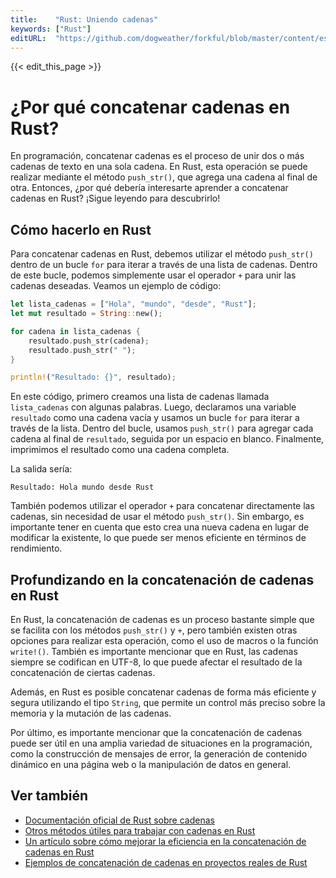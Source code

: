 ```yaml
---
title:    "Rust: Uniendo cadenas"
keywords: ["Rust"]
editURL:  "https://github.com/dogweather/forkful/blob/master/content/es/rust/concatenating-strings.md"
---
```


{{< edit_this_page >}}

# ¿Por qué concatenar cadenas en Rust?

En programación, concatenar cadenas es el proceso de unir dos o más cadenas de texto en una sola cadena. En Rust, esta operación se puede realizar mediante el método `push_str()`, que agrega una cadena al final de otra. Entonces, ¿por qué debería interesarte aprender a concatenar cadenas en Rust? ¡Sigue leyendo para descubrirlo!

## Cómo hacerlo en Rust

Para concatenar cadenas en Rust, debemos utilizar el método `push_str()` dentro de un bucle `for` para iterar a través de una lista de cadenas. Dentro de este bucle, podemos simplemente usar el operador `+` para unir las cadenas deseadas. Veamos un ejemplo de código:

```Rust
let lista_cadenas = ["Hola", "mundo", "desde", "Rust"];
let mut resultado = String::new();

for cadena in lista_cadenas {
    resultado.push_str(cadena);
    resultado.push_str(" ");
}

println!("Resultado: {}", resultado);
```

En este código, primero creamos una lista de cadenas llamada `lista_cadenas` con algunas palabras. Luego, declaramos una variable `resultado` como una cadena vacía y usamos un bucle `for` para iterar a través de la lista. Dentro del bucle, usamos `push_str()` para agregar cada cadena al final de `resultado`, seguida por un espacio en blanco. Finalmente, imprimimos el resultado como una cadena completa.

La salida sería:

```
Resultado: Hola mundo desde Rust
```

También podemos utilizar el operador `+` para concatenar directamente las cadenas, sin necesidad de usar el método `push_str()`. Sin embargo, es importante tener en cuenta que esto crea una nueva cadena en lugar de modificar la existente, lo que puede ser menos eficiente en términos de rendimiento.

## Profundizando en la concatenación de cadenas en Rust

En Rust, la concatenación de cadenas es un proceso bastante simple que se facilita con los métodos `push_str()` y `+`, pero también existen otras opciones para realizar esta operación, como el uso de macros o la función `write!()`. También es importante mencionar que en Rust, las cadenas siempre se codifican en UTF-8, lo que puede afectar el resultado de la concatenación de ciertas cadenas.

Además, en Rust es posible concatenar cadenas de forma más eficiente y segura utilizando el tipo `String`, que permite un control más preciso sobre la memoria y la mutación de las cadenas.

Por último, es importante mencionar que la concatenación de cadenas puede ser útil en una amplia variedad de situaciones en la programación, como la construcción de mensajes de error, la generación de contenido dinámico en una página web o la manipulación de datos en general.

## Ver también

- [Documentación oficial de Rust sobre cadenas](https://doc.rust-lang.org/std/string/struct.String.html)
- [Otros métodos útiles para trabajar con cadenas en Rust](https://www.guru99.com/rust-strings-text.html)
- [Un artículo sobre cómo mejorar la eficiencia en la concatenación de cadenas en Rust](https://docs.rs/snailquote/0.3.0/snailquote/)
- [Ejemplos de concatenación de cadenas en proyectos reales de Rust](https://github.com/cobanermani456/rust-string-concatenation)